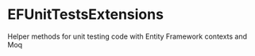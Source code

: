 # EFUnitTestsExtensions
Helper methods for unit testing code with Entity Framework contexts and Moq
